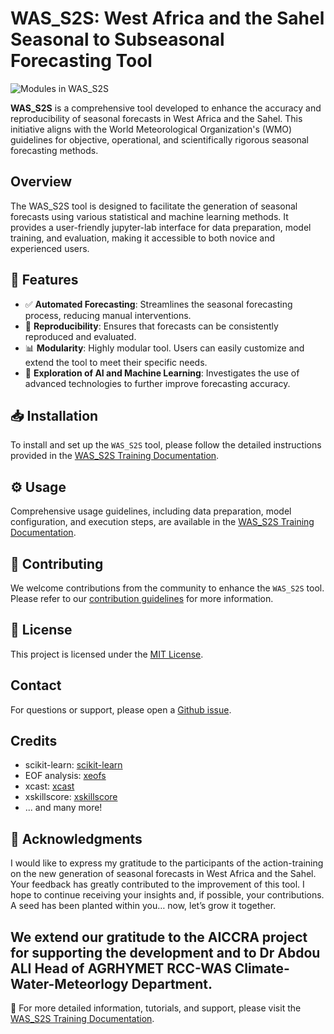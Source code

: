 # WAS_S2S: West Africa and the Sahel Seasonal to Subseasonal Forecasting Tool

![Modules in WAS_S2S](./modules.png)

**WAS_S2S** is a comprehensive tool developed to enhance the accuracy and reproducibility of seasonal forecasts in West Africa and the Sahel.
This initiative aligns with the World Meteorological Organization's (WMO) guidelines for objective, operational, and scientifically rigorous seasonal forecasting methods.


## Overview
The WAS_S2S tool is designed to facilitate the generation of seasonal forecasts using various statistical and machine learning methods. 
It provides a user-friendly jupyter-lab interface for data preparation, model training, and evaluation, making it accessible to both novice and experienced users.

## 🚀 Features

- ✅ **Automated Forecasting**: Streamlines the seasonal forecasting process, reducing manual interventions.
- 🔄 **Reproducibility**: Ensures that forecasts can be consistently reproduced and evaluated.
- 📊 **Modularity**: Highly modular tool. Users can easily customize and extend the tool to meet their specific needs.
- 🤖 **Exploration of AI and Machine Learning**: Investigates the use of advanced technologies to further improve forecasting accuracy.

## 📥 Installation

To install and set up the `WAS_S2S` tool, please follow the detailed instructions provided in the [WAS_S2S Training Documentation](https://hmandela.github.io/WAS_S2S_Training/).

## ⚙️ Usage

Comprehensive usage guidelines, including data preparation, model configuration, and execution steps, are available in the [WAS_S2S Training Documentation](https://hmandela.github.io/WAS_S2S_Training/).

## 🤝 Contributing

We welcome contributions from the community to enhance the `WAS_S2S` tool. Please refer to our [contribution guidelines](CONTRIBUTING.md) for more information.

## 📜 License

This project is licensed under the [MIT License](LICENSE).

## Contact

For questions or support, please open a [Github issue](https://github.com/hmandela/WAS_S2S/issues).

## Credits

- scikit-learn: [scikit-learn](https://scikit-learn.org/stable/)
- EOF analysis: [xeofs](https://github.com/xarray-contrib/xeofs/tree/main) 
- xcast: [xcast](https://github.com/kjhall01/xcast/)
- xskillscore: [xskillscore](https://github.com/xarray-contrib/xskillscore)
- ... and many more!

## 🙌 Acknowledgments
I would like to express my gratitude to the participants of the action-training on the new generation of seasonal forecasts in West Africa and the Sahel. Your feedback has greatly contributed to the improvement of this tool. I hope to continue receiving your insights and, if possible, your contributions. A seed has been planted within you… now, let’s grow it together.

We extend our gratitude to the AICCRA project for supporting the development and to Dr Abdou ALI Head of AGRHYMET RCC-WAS Climate-Water-Meteorlogy Department.
---

📖 For more detailed information, tutorials, and support, please visit the [WAS_S2S Training Documentation](https://hmandela.github.io/WAS_S2S_Training/).

